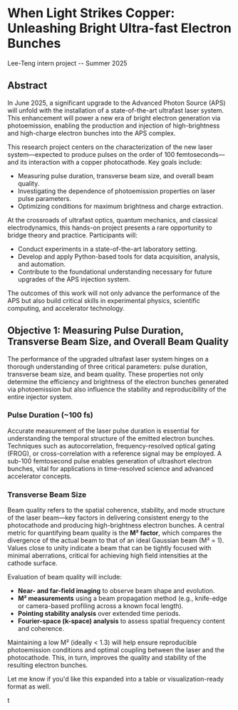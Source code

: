 # When Light Strikes Copper: Unleashing Bright Ultra-fast Electron Bunches
Lee-Teng intern project -- Summer 2025

## Abstract

In June 2025, a significant upgrade to the Advanced Photon Source (APS) will unfold with the installation of a state-of-the-art ultrafast laser system. This enhancement will power a new era of bright electron generation via photoemission, enabling the production and injection of high-brightness and high-charge electron bunches into the APS complex.

This research project centers on the characterization of the new laser system—expected to produce pulses on the order of 100 femtoseconds—and its interaction with a copper photocathode. Key goals include:

- Measuring pulse duration, transverse beam size, and overall beam quality.
- Investigating the dependence of photoemission properties on laser pulse parameters.
- Optimizing conditions for maximum brightness and charge extraction.

At the crossroads of ultrafast optics, quantum mechanics, and classical electrodynamics, this hands-on project presents a rare opportunity to bridge theory and practice. Participants will:

- Conduct experiments in a state-of-the-art laboratory setting.
- Develop and apply Python-based tools for data acquisition, analysis, and automation.
- Contribute to the foundational understanding necessary for future upgrades of the APS injection system.

The outcomes of this work will not only advance the performance of the APS but also build critical skills in experimental physics, scientific computing, and accelerator technology.

## Objective 1: Measuring Pulse Duration, Transverse Beam Size, and Overall Beam Quality

The performance of the upgraded ultrafast laser system hinges on a thorough understanding of three critical parameters: pulse duration, transverse beam size, and beam quality. These properties not only determine the efficiency and brightness of the electron bunches generated via photoemission but also influence the stability and reproducibility of the entire injector system.

### Pulse Duration (~100 fs)

Accurate measurement of the laser pulse duration is essential for understanding the temporal structure of the emitted electron bunches. Techniques such as autocorrelation, frequency-resolved optical gating (FROG), or cross-correlation with a reference signal may be employed. A sub-100 femtosecond pulse enables generation of ultrashort electron bunches, vital for applications in time-resolved science and advanced accelerator concepts.

### Transverse Beam Size

Beam quality refers to the spatial coherence, stability, and mode structure of the laser beam—key factors in delivering consistent energy to the photocathode and producing high-brightness electron bunches. A central metric for quantifying beam quality is the **M² factor**, which compares the divergence of the actual beam to that of an ideal Gaussian beam (M² = 1). Values close to unity indicate a beam that can be tightly focused with minimal aberrations, critical for achieving high field intensities at the cathode surface.

Evaluation of beam quality will include:

- **Near- and far-field imaging** to observe beam shape and evolution.
- **M² measurements** using a beam propagation method (e.g., knife-edge or camera-based profiling across a known focal length).
- **Pointing stability analysis** over extended time periods.
- **Fourier-space (k-space) analysis** to assess spatial frequency content and coherence.

Maintaining a low M² (ideally < 1.3) will help ensure reproducible photoemission conditions and optimal coupling between the laser and the photocathode. This, in turn, improves the quality and stability of the resulting electron bunches.

Let me know if you'd like this expanded into a table or visualization-ready format as well.

t

